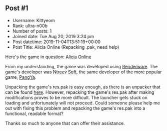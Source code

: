 ## Post #1
- Username: Kittyeom
- Rank: ultra-n00b
- Number of posts: 1
- Joined date: Tue Aug 20, 2019 3:24 pm
- Post datetime: 2019-11-04T13:51:19+00:00
- Post Title: Alicia Online (Repacking .pak, need help)

Here's the game in question: [Alicia Online](https://aliciagame.com/)

From my understanding, the game was developed using [Renderware](https://en.wikipedia.org/wiki/RenderWare). The game's developer was [Ntreev Soft](https://en.wikipedia.org/wiki/Ntreev_Soft), the same developer of the more popular game, [PangYa](https://en.wikipedia.org/wiki/Ntreev_Soft).

Unpacking the game's res.pak is easy enough, as there is an unpacker that can be found [here](http://hsreina.shadosoft-tm.com/display/cat/5). However, repacking the game's res.pak after making modifications proves to be more difficult. The launcher gets stuck on loading and unfortunately will not proceed. Could someone please help me out with fixing this problem and repacking the game's res.pak into a functional, readable format?

Thanks so much to anyone that can offer their assistance.
